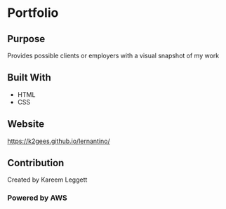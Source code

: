 # Portfolio

## Purpose
Provides possible clients or employers with a visual snapshot of my work

## Built With
* HTML
* CSS

## Website
https://k2gees.github.io/lernantino/

## Contribution
Created by Kareem Leggett

### Powered by AWS
